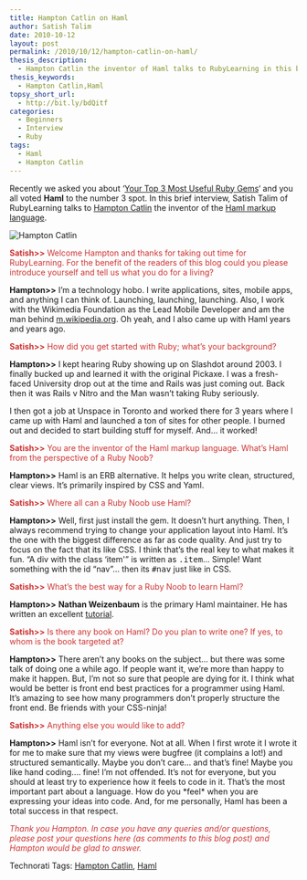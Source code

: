 ```yaml
---
title: Hampton Catlin on Haml
author: Satish Talim
date: 2010-10-12
layout: post
permalink: /2010/10/12/hampton-catlin-on-haml/
thesis_description:
  - Hampton Catlin the inventor of Haml talks to RubyLearning in this brief interview.
thesis_keywords:
  - Hampton Catlin,Haml
topsy_short_url:
  - http://bit.ly/bdQitf
categories:
  - Beginners
  - Interview
  - Ruby
tags:
  - Haml
  - Hampton Catlin
---
```

<div>
  <p class="alert">
    Recently we asked you about &#8216;<a href="http://rubylearning.com/blog/2010/09/28/win-a-prize-by-telling-us-about-your-top-3-most-useful-ruby-gems/">Your Top 3 Most Useful Ruby Gems</a>&#8216; and you all voted <strong>Haml</strong> to the number 3 spot. In this brief interview, Satish Talim of RubyLearning talks to <a href="http://hamptoncatlin.com/">Hampton Catlin</a> the inventor of the <a href="http://haml-lang.com/">Haml markup language</a>.
  </p>
  
  <p>
    <img class="alignright" src="http://hamptoncatlin.com/images/me.jpg" alt="Hampton Catlin" title="Hampton Catlin" />
  </p>
  
  <p>
    <span style="color:#CC3333;"><strong>Satish>></strong> Welcome Hampton and thanks for taking out time for RubyLearning. For the benefit of the readers of this blog could you please introduce yourself and tell us what you do for a living?</span>
  </p>
  
  <p>
    <strong>Hampton>></strong> I&#8217;m a technology hobo. I write applications, sites, mobile apps, and anything I can think of. Launching, launching, launching. Also, I work with the Wikimedia Foundation as the Lead Mobile Developer and am the man behind <a href="http://en.m.wikipedia.org/">m.wikipedia.org</a>. Oh yeah, and I also came up with Haml years and years ago.
  </p>
  
  <p>
    <span style="color:#CC3333;"><strong>Satish>></strong> How did you get started with Ruby; what’s your background?</span>
  </p>
  
  <p>
    <strong>Hampton>></strong> I kept hearing Ruby showing up on Slashdot around 2003. I finally bucked up and learned it with the original Pickaxe. I was a fresh-faced University drop out at the time and Rails was just coming out. Back then it was Rails v Nitro and the Man wasn&#8217;t taking Ruby seriously.
  </p>
  
  <p>
    I then got a job at Unspace in Toronto and worked there for 3 years where I came up with Haml and launched a ton of sites for other people. I burned out and decided to start building stuff for myself. And&#8230; it worked!
  </p>
  
  <p>
    <span style="color:#CC3333;"><strong>Satish>></strong> You are the inventor of the Haml markup language. What&#8217;s Haml from the perspective of a Ruby Noob?</span>
  </p>
  
  <p>
    <strong>Hampton>></strong> Haml is an ERB alternative. It helps you write clean, structured, clear views. It&#8217;s primarily inspired by CSS and Yaml.
  </p>
  
  <p>
    <span style="color:#CC3333;"><strong>Satish>></strong> Where all can a Ruby Noob use Haml?</span>
  </p>
  
  <p>
    <strong>Hampton>></strong> Well, first just install the gem. It doesn&#8217;t hurt anything. Then, I always recommend trying to change your application layout into Haml. It&#8217;s the one with the biggest difference as far as code quality. And just try to focus on the fact that its like CSS. I think that&#8217;s the real key to what makes it fun. &#8220;A div with the class &#8216;item'&#8221; is written as <tt>.item</tt>&#8230; Simple! Want something with the id &#8220;nav&#8221;&#8230; then its <tt>#nav</tt> just like in CSS.
  </p>
  
  <p>
    <span style="color:#CC3333;"><strong>Satish>></strong> What&#8217;s the best way for a Ruby Noob to learn Haml?</span>
  </p>
  
  <p>
    <strong>Hampton>></strong> <strong>Nathan Weizenbaum</strong> is the primary Haml maintainer. He has written an excellent <a href="http://haml-lang.com/">tutorial</a>.
  </p>
  
  <p>
    <span style="color:#CC3333;"><strong>Satish>></strong> Is there any book on Haml? Do you plan to write one? If yes, to whom is the book targeted at?</span>
  </p>
  
  <p>
    <strong>Hampton>></strong> There aren&#8217;t any books on the subject&#8230; but there was some talk of doing one a while ago. If people want it, we&#8217;re more than happy to make it happen. But, I&#8217;m not so sure that people are dying for it. I think what would be better is front end best practices for a programmer using Haml. It&#8217;s amazing to see how many programmers don&#8217;t properly structure the front end. Be friends with your CSS-ninja!
  </p>
  
  <p>
    <span style="color:#CC3333;"><strong>Satish>></strong> Anything else you would like to add?</span>
  </p>
  
  <p>
    <strong>Hampton>></strong> Haml isn&#8217;t for everyone. Not at all. When I first wrote it I wrote it for me to make sure that my views were bugfree (it complains a lot!) and structured semantically. Maybe you don&#8217;t care&#8230; and that&#8217;s fine! Maybe you like hand coding&#8230;. fine! I&#8217;m not offended. It&#8217;s not for everyone, but you should at least try to experience how it feels to code in it. That&#8217;s the most important part about a language. How do you *feel* when you are expressing your ideas into code. And, for me personally, Haml has been a total success in that respect.
  </p>
  
  <p>
    <span style="color:#CC3333;"><em>Thank you Hampton. In case you have any queries and/or questions, please post your questions here (as comments to this blog post) and Hampton would be glad to answer.</em></span>
  </p>
</div>

Technorati Tags: <a href="http://technorati.com/tag/Hampton+Catlin" rel="tag">Hampton Catlin</a>, <a href="http://technorati.com/tag/Haml" rel="tag">Haml</a>
